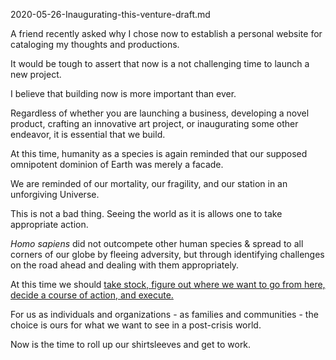 2020-05-26-Inaugurating-this-venture-draft.md

A friend recently asked why I chose now to establish a personal website for cataloging my thoughts and productions.

It would be tough to assert that now is a not challenging time to launch a new project.

I believe that building now is more important than ever.

Regardless of whether you are launching a business, developing a novel product, crafting an innovative art project, or inaugurating some other endeavor, it is essential that we build.

At this time, humanity as a species is again reminded that our supposed omnipotent dominion of Earth was merely a facade.

We are reminded of our mortality, our fragility, and our station in an unforgiving Universe.

This is not a bad thing. Seeing the world as it is allows one to take appropriate action.

<i>Homo sapiens</i> did not outcompete other human species & spread to all corners of our globe by fleeing adversity, but through identifying challenges on the road ahead and dealing with them appropriately.

At this time we should [take stock, figure out where we want to go from here, decide a course of action, and execute.
](https://en.wikipedia.org/wiki/OODA_loop) 

For us as individuals and organizations - as families and communities - the choice is ours for what we want to see in a post-crisis world.

Now is the time to roll up our shirtsleeves and get to work.
